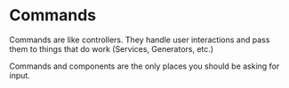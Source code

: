 # Commands

Commands are like controllers. They handle user interactions and pass them to things that do work (Services, Generators, etc.)

Commands and components are the only places you should be asking for input.
